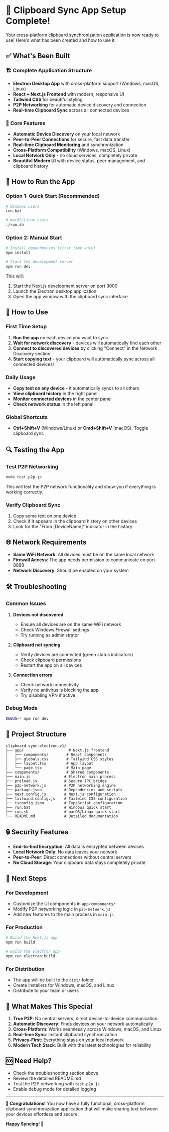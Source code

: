 # 🎉 Clipboard Sync App Setup Complete!

Your cross-platform clipboard synchronization application is now ready to use! Here's what has been created and how to use it.

## ✅ What's Been Built

### 🏗️ **Complete Application Structure**

- **Electron Desktop App** with cross-platform support (Windows, macOS, Linux)
- **React + Next.js Frontend** with modern, responsive UI
- **Tailwind CSS** for beautiful styling
- **P2P Networking** for automatic device discovery and connection
- **Real-time Clipboard Sync** across all connected devices

### 🔧 **Core Features**

- **Automatic Device Discovery** on your local network
- **Peer-to-Peer Connections** for secure, fast data transfer
- **Real-time Clipboard Monitoring** and synchronization
- **Cross-Platform Compatibility** (Windows, macOS, Linux)
- **Local Network Only** - no cloud services, completely private
- **Beautiful Modern UI** with device status, peer management, and clipboard history

## 🚀 **How to Run the App**

### **Option 1: Quick Start (Recommended)**

```bash
# Windows users
run.bat

# macOS/Linux users
./run.sh
```

### **Option 2: Manual Start**

```bash
# Install dependencies (first time only)
npm install

# Start the development server
npm run dev
```

This will:

1. Start the Next.js development server on port 3000
2. Launch the Electron desktop application
3. Open the app window with the clipboard sync interface

## 📱 **How to Use**

### **First Time Setup**

1. **Run the app** on each device you want to sync
2. **Wait for network discovery** - devices will automatically find each other
3. **Connect to discovered devices** by clicking "Connect" in the Network Discovery section
4. **Start copying text** - your clipboard will automatically sync across all connected devices!

### **Daily Usage**

- **Copy text on any device** - it automatically syncs to all others
- **View clipboard history** in the right panel
- **Monitor connected devices** in the center panel
- **Check network status** in the left panel

### **Global Shortcuts**

- **Ctrl+Shift+V** (Windows/Linux) or **Cmd+Shift+V** (macOS): Toggle clipboard sync

## 🔍 **Testing the App**

### **Test P2P Networking**

```bash
node test-p2p.js
```

This will test the P2P network functionality and show you if everything is working correctly.

### **Verify Clipboard Sync**

1. Copy some text on one device
2. Check if it appears in the clipboard history on other devices
3. Look for the "From [DeviceName]" indicator in the history

## 🌐 **Network Requirements**

- **Same WiFi Network**: All devices must be on the same local network
- **Firewall Access**: The app needs permission to communicate on port 8888
- **Network Discovery**: Should be enabled on your system

## 🛠️ **Troubleshooting**

### **Common Issues**

1. **Devices not discovered**

   - Ensure all devices are on the same WiFi network
   - Check Windows Firewall settings
   - Try running as administrator

2. **Clipboard not syncing**

   - Verify devices are connected (green status indicators)
   - Check clipboard permissions
   - Restart the app on all devices

3. **Connection errors**
   - Check network connectivity
   - Verify no antivirus is blocking the app
   - Try disabling VPN if active

### **Debug Mode**

```bash
DEBUG=* npm run dev
```

## 📁 **Project Structure**

```
clipboard-sync-electron-v1/
├── app/                    # Next.js frontend
│   ├── components/        # React components
│   ├── globals.css        # Tailwind CSS styles
│   ├── layout.tsx         # App layout
│   └── page.tsx           # Main page
├── components/            # Shared components
├── main.js               # Electron main process
├── preload.js            # Secure IPC bridge
├── p2p-network.js        # P2P networking engine
├── package.json          # Dependencies and scripts
├── next.config.js        # Next.js configuration
├── tailwind.config.js    # Tailwind CSS configuration
├── tsconfig.json         # TypeScript configuration
├── run.bat               # Windows quick start
├── run.sh                # macOS/Linux quick start
└── README.md             # Detailed documentation
```

## 🔒 **Security Features**

- **End-to-End Encryption**: All data is encrypted between devices
- **Local Network Only**: No data leaves your network
- **Peer-to-Peer**: Direct connections without central servers
- **No Cloud Storage**: Your clipboard data stays completely private

## 🚀 **Next Steps**

### **For Development**

- Customize the UI components in `app/components/`
- Modify P2P networking logic in `p2p-network.js`
- Add new features to the main process in `main.js`

### **For Production**

```bash
# Build the Next.js app
npm run build

# Build the Electron app
npm run electron:build
```

### **For Distribution**

- The app will be built to the `dist/` folder
- Create installers for Windows, macOS, and Linux
- Distribute to your team or users

## 🎯 **What Makes This Special**

1. **True P2P**: No central servers, direct device-to-device communication
2. **Automatic Discovery**: Finds devices on your network automatically
3. **Cross-Platform**: Works seamlessly across Windows, macOS, and Linux
4. **Real-time Sync**: Instant clipboard synchronization
5. **Privacy-First**: Everything stays on your local network
6. **Modern Tech Stack**: Built with the latest technologies for reliability

## 🆘 **Need Help?**

- Check the troubleshooting section above
- Review the detailed README.md
- Test the P2P networking with `test-p2p.js`
- Enable debug mode for detailed logging

---

**🎉 Congratulations!** You now have a fully functional, cross-platform clipboard synchronization application that will make sharing text between your devices effortless and secure.

**Happy Syncing! 🚀**
